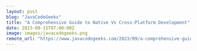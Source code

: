 ```yaml
---
layout: post
blog: "JavaCodeGeeks"
title: "A Comprehensive Guide to Native Vs Cross-Platform Development"
date: 2023-09-15T07:00:00Z
image: images/javacodegeeks.png
remote_url: "https://www.javacodegeeks.com/2023/09/a-comprehensive-guide-to-native-vs-cross-platform-development.html"
---
```

